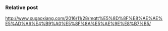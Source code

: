### Relative post
<http://www.xugaoxiang.com/2016/11/28/mqtt%E5%8D%8F%E8%AE%AE%E5%AD%A6%E4%B9%A0%E5%8F%8A%E5%AE%9E%E8%B7%B5/>
